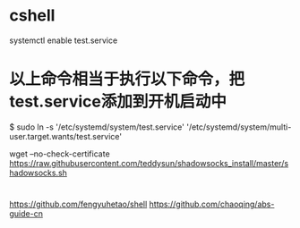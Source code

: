 # cshell
systemctl enable test.service
# 以上命令相当于执行以下命令，把test.service添加到开机启动中
$ sudo ln -s  '/etc/systemd/system/test.service'  '/etc/systemd/system/multi-user.target.wants/test.service' 

wget –no-check-certificate  https://raw.githubusercontent.com/teddysun/shadowsocks_install/master/shadowsocks.sh

#
https://github.com/fengyuhetao/shell
https://github.com/chaoqing/abs-guide-cn

